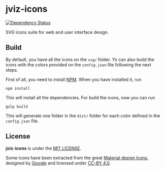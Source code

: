 # jviz-icons

[![Dependency Status](https://david-dm.org/jviz/jviz-icons.svg?style=flat-square)](https://david-dm.org/jviz/jviz-icons)

SVG icons suite for web and user interface design.


## Build

By default, you have all the icons on the `svg/` folder. Yo can also build the icons with the colors provided on the `config.json` file following the next steps.

First of all, you need to install [NPM](https://npmjs.com). When you have installed it, run

```
npm install
```

This will install all the dependencies. For build the icons, now you can run

```
gulp build
```

This will generate one folder in the `dist/` folder for each color defined in the `config.json` file.


## License

**jviz-icons** is under the [MIT LICENSE](./LICENSE).

Some icons have been extracted from the great [Material design Icons](https://design.google.com/icons/), designed by [Google](https://google.com) and licensed under [CC-BY 4.0](http://creativecommons.org/licenses/by/4.0/).
